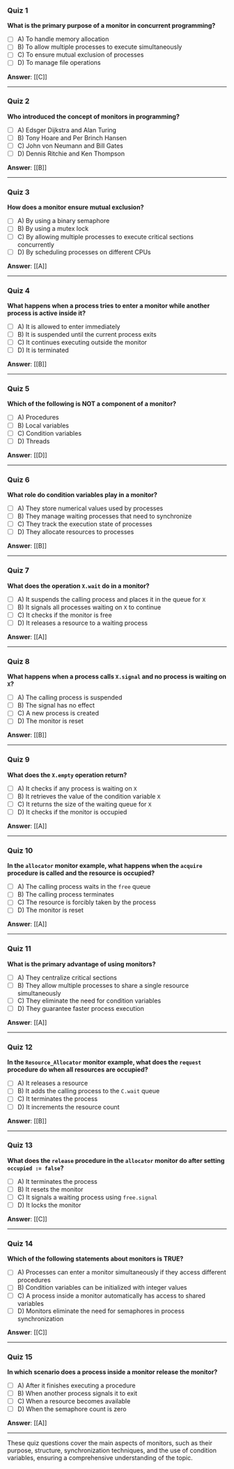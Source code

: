 
### **Quiz 1**
**What is the primary purpose of a monitor in concurrent programming?**
- [ ] A) To handle memory allocation
- [ ] B) To allow multiple processes to execute simultaneously
- [ ] C) To ensure mutual exclusion of processes
- [ ] D) To manage file operations

**Answer**: [[C]]

---

### **Quiz 2**
**Who introduced the concept of monitors in programming?**
- [ ] A) Edsger Dijkstra and Alan Turing
- [ ] B) Tony Hoare and Per Brinch Hansen
- [ ] C) John von Neumann and Bill Gates
- [ ] D) Dennis Ritchie and Ken Thompson

**Answer**: [[B]]

---

### **Quiz 3**
**How does a monitor ensure mutual exclusion?**
- [ ] A) By using a binary semaphore
- [ ] B) By using a mutex lock
- [ ] C) By allowing multiple processes to execute critical sections concurrently
- [ ] D) By scheduling processes on different CPUs

**Answer**: [[A]]

---

### **Quiz 4**
**What happens when a process tries to enter a monitor while another process is active inside it?**
- [ ] A) It is allowed to enter immediately
- [ ] B) It is suspended until the current process exits
- [ ] C) It continues executing outside the monitor
- [ ] D) It is terminated

**Answer**: [[B]]

---

### **Quiz 5**
**Which of the following is NOT a component of a monitor?**
- [ ] A) Procedures
- [ ] B) Local variables
- [ ] C) Condition variables
- [ ] D) Threads

**Answer**: [[D]]

---

### **Quiz 6**
**What role do condition variables play in a monitor?**
- [ ] A) They store numerical values used by processes
- [ ] B) They manage waiting processes that need to synchronize
- [ ] C) They track the execution state of processes
- [ ] D) They allocate resources to processes

**Answer**: [[B]]

---

### **Quiz 7**
**What does the operation `X.wait` do in a monitor?**
- [ ] A) It suspends the calling process and places it in the queue for `X`
- [ ] B) It signals all processes waiting on `X` to continue
- [ ] C) It checks if the monitor is free
- [ ] D) It releases a resource to a waiting process

**Answer**: [[A]]

---

### **Quiz 8**
**What happens when a process calls `X.signal` and no process is waiting on `X`?**
- [ ] A) The calling process is suspended
- [ ] B) The signal has no effect
- [ ] C) A new process is created
- [ ] D) The monitor is reset

**Answer**: [[B]]

---

### **Quiz 9**
**What does the `X.empty` operation return?**
- [ ] A) It checks if any process is waiting on `X`
- [ ] B) It retrieves the value of the condition variable `X`
- [ ] C) It returns the size of the waiting queue for `X`
- [ ] D) It checks if the monitor is occupied

**Answer**: [[A]]

---

### **Quiz 10**
**In the `allocator` monitor example, what happens when the `acquire` procedure is called and the resource is occupied?**
- [ ] A) The calling process waits in the `free` queue
- [ ] B) The calling process terminates
- [ ] C) The resource is forcibly taken by the process
- [ ] D) The monitor is reset

**Answer**: [[A]]

---

### **Quiz 11**
**What is the primary advantage of using monitors?**
- [ ] A) They centralize critical sections
- [ ] B) They allow multiple processes to share a single resource simultaneously
- [ ] C) They eliminate the need for condition variables
- [ ] D) They guarantee faster process execution

**Answer**: [[A]]

---

### **Quiz 12**
**In the `Resource_Allocator` monitor example, what does the `request` procedure do when all resources are occupied?**
- [ ] A) It releases a resource
- [ ] B) It adds the calling process to the `C.wait` queue
- [ ] C) It terminates the process
- [ ] D) It increments the resource count

**Answer**: [[B]]

---

### **Quiz 13**
**What does the `release` procedure in the `allocator` monitor do after setting `occupied := false`?**
- [ ] A) It terminates the process
- [ ] B) It resets the monitor
- [ ] C) It signals a waiting process using `free.signal`
- [ ] D) It locks the monitor

**Answer**: [[C]]

---

### **Quiz 14**
**Which of the following statements about monitors is TRUE?**
- [ ] A) Processes can enter a monitor simultaneously if they access different procedures
- [ ] B) Condition variables can be initialized with integer values
- [ ] C) A process inside a monitor automatically has access to shared variables
- [ ] D) Monitors eliminate the need for semaphores in process synchronization

**Answer**: [[C]]

---

### **Quiz 15**
**In which scenario does a process inside a monitor release the monitor?**
- [ ] A) After it finishes executing a procedure
- [ ] B) When another process signals it to exit
- [ ] C) When a resource becomes available
- [ ] D) When the semaphore count is zero

**Answer**: [[A]]

---

These quiz questions cover the main aspects of monitors, such as their purpose, structure, synchronization techniques, and the use of condition variables, ensuring a comprehensive understanding of the topic.